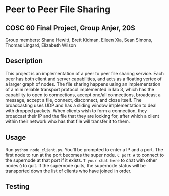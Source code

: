 # Peer to Peer File Sharing
## COSC 60 Final Project, Group Anjer, 20S
Group members: Shane Hewitt, Brett Kidman, Eileen Xia, Sean Simons, Thomas Lingard, Elizabeth Wilson

## Description 
This project is an implementation of a peer to peer file sharing service. Each peer has both client and server capabilities, and acts as a floating vertex of a larger graph of nodes. The file sharing happens using an implementation of a mini reliable transport protocol implemented in lab 3, which has the capability to open to connections, accept one/all connections, broadcast a message, accept a file, connect, disconnect, and close itself. The broadcasting uses UDP and has a sliding window implementation to deal with dropped packets. When clients wish to form a connection, they broadcast their IP and the file that they are looking for, after which a client within their network who has that file will transfer it to them. 

## Usage 
Run `python node_client.py`. You'll be prompted to enter a IP and a port. The first node to run at the port becomes the super node. 
`C port #` to connect to the supernode at that port if it exists.
`T your chat here` to chat with other nodes 
`Q` to quit. If the supernode quits, the supernode status will be transported down the list of clients who have joined in order. 

## Testing 
